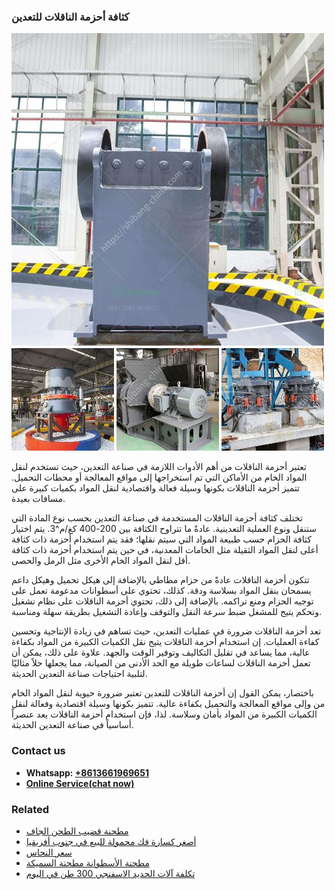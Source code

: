 <h3>كثافة أحزمة الناقلات للتعدين</h3><img src='1701852599.jpg' alt=''><p>تعتبر أحزمة الناقلات من أهم الأدوات اللازمة في صناعة التعدين، حيث تستخدم لنقل المواد الخام من الأماكن التي تم استخراجها إلى مواقع المعالجة أو محطات التحميل. تتميز أحزمة الناقلات بكونها وسيلة فعالة واقتصادية لنقل المواد بكميات كبيرة على مسافات بعيدة.</p><p>تختلف كثافة أحزمة الناقلات المستخدمة في صناعة التعدين بحسب نوع المادة التي ستنقل ونوع العملية التعدينية. عادةً ما تتراوح الكثافة بين 200-400 كغ/م^3. يتم اختيار كثافة الحزام حسب طبيعة المواد التي سيتم نقلها؛ فقد يتم استخدام أحزمة ذات كثافة أعلى لنقل المواد الثقيلة مثل الخامات المعدنية، في حين يتم استخدام أحزمة ذات كثافة أقل لنقل المواد الخام الأخرى مثل الرمل والحصى.</p><p>تتكون أحزمة الناقلات عادةً من حزام مطاطي بالإضافة إلى هيكل تحميل وهيكل داعم يسمحان بنقل المواد بسلاسة ودقة. كذلك، تحتوي على أسطوانات مدعومة تعمل على توجيه الحزام ومنع تراكمه. بالإضافة إلى ذلك، تحتوي أحزمة الناقلات على نظام تشغيل وتحكم يتيح للمشغل ضبط سرعة النقل والتوقف وإعادة التشغيل بطريقة سهلة ومناسبة.</p><p>تعد أحزمة الناقلات ضرورة في عمليات التعدين، حيث تساهم في زيادة الإنتاجية وتحسين كفاءة العمليات. إن استخدام أحزمة الناقلات يتيح نقل الكميات الكبيرة من المواد بكفاءة عالية، مما يساعد في تقليل التكاليف وتوفير الوقت والجهد. علاوة على ذلك، يمكن أن تعمل أحزمة الناقلات لساعات طويلة مع الحد الأدنى من الصيانة، مما يجعلها حلاً مثاليًا لتلبية احتياجات صناعة التعدين الحديثة.</p><p>باختصار، يمكن القول إن أحزمة الناقلات للتعدين تعتبر ضرورة حيوية لنقل المواد الخام من وإلى مواقع المعالجة والتحميل بكفاءة عالية. تتميز بكونها وسيلة اقتصادية وفعالة لنقل الكميات الكبيرة من المواد بأمان وسلاسة. لذا، فإن استخدام أحزمة الناقلات يعد عنصراً أساسياً في صناعة التعدين الحديثة.</p><h3>Contact us</h3><ul><li><strong>Whatsapp:&nbsp;<a href="https://wa.me/8613661969651">+8613661969651</a></strong></li><li><a href="https://swt.shibang-china.com/?git&amp;zhl&amp;كثافة أحزمة الناقلات للتعدين"><strong>Online Service(chat now)</strong></a></li></ul><h3>Related</h3><ul><li><a href='مطحنة قضيب الطحن الجاف.md'>مطحنة قضيب الطحن الجاف</a></li><li><a href='أصغر كسارة فك محمولة للبيع في جنوب أفريقيا.md'>أصغر كسارة فك محمولة للبيع في جنوب أفريقيا</a></li><li><a href='سعر النحاس.md'>سعر النحاس</a></li><li><a href='مطحنة الأسطوانة مطحنة السميكة.md'>مطحنة الأسطوانة مطحنة السميكة</a></li><li><a href='تكلفة آلات الحديد الاسفنجي 300 طن في اليوم.md'>تكلفة آلات الحديد الاسفنجي 300 طن في اليوم</a></li></ul>